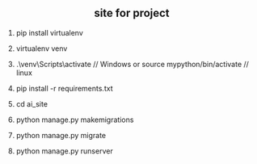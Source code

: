 <h2 align="center">site for project</h2>


1. pip install virtualenv

2. virtualenv venv 

3. .\venv\Scripts\activate // Windows 
or source mypython/bin/activate // linux

4. pip install -r requirements.txt

5. cd ai_site

6. python manage.py makemigrations 

7. python manage.py migrate

8. python manage.py runserver